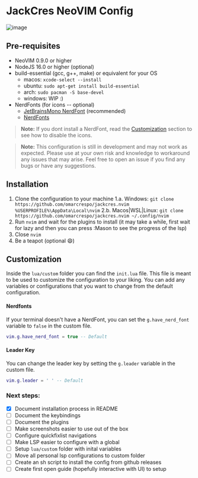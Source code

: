 # JackCres NeoVIM Config

![image](https://github.com/omarcresp/jackcres.nvim/assets/27465620/5df0d4b9-7ab2-4eb8-a456-7b0023358bab)

## Pre-requisites

- NeoVIM 0.9.0 or higher
- NodeJS 16.0 or higher (optional)
- build-essential (gcc, g++, make) or equivalent for your OS
  - macos: `xcode-select --install`
  - ubuntu: `sudo apt-get install build-essential`
  - arch: `sudo pacman -S base-devel`
  - windows: WIP :)
- NerdFonts (for icons -- optional)
  - [JetBrainsMono NerdFont](https://github.com/JetBrains/JetBrainsMono) (recommended)
  - [NerdFonts](https://www.nerdfonts.com/font-downloads)

> **Note:** If you dont install a NerdFont, read the [Customization](#customization) section to see how to disable the icons.

> **Note:** This configuration is still in development and may not work as expected. Please use at your own risk and knowledge to workaround any issues that may arise. Feel free to open an issue if you find any bugs or have any suggestions.

## Installation

1. Clone the configuration to your machine
   1.a. Windows: `git clone https://github.com/omarcrespo/jackcres.nvim %USERPROFILE%\AppData\Local\nvim`
   2.b. Macos|WSL|Linux: `git clone https://github.com/omarcrespo/jackcres.nvim ~/.config/nvim`
2. Run `nvim` and wait for the plugins to install (it may take a while, first wait for lazy and then you can press :Mason to see the progress of the lsp)
3. Close `nvim`
4. Be a teapot (optional 😄)

## Customization

Inside the `lua/custom` folder you can find the `init.lua` file. This file is meant to be used to customize the configuration to your liking. You can add any variables or configurations that you want to change from the default configuration.

#### Nerdfonts

If your terminal doesn't have a NerdFont, you can set the `g.have_nerd_font` variable to `false` in the custom file.

```lua
vim.g.have_nerd_font = true -- Default
```

#### Leader Key

You can change the leader key by setting the `g.leader` variable in the custom file.

```lua
vim.g.leader = ' ' -- Default
```

### Next steps:

- [x] Document installation process in README
- [ ] Document the keybindings
- [ ] Document the plugins
- [ ] Make screenshots easier to use out of the box
- [ ] Configure quickfixlist navigations
- [ ] Make LSP easier to configure with a global
- [ ] Setup `lua/custom` folder with inital variables
- [ ] Move all personal lsp configurations to custom folder
- [ ] Create an sh script to install the config from github releases
- [ ] Create first open guide (hopefully interactive with UI) to setup
